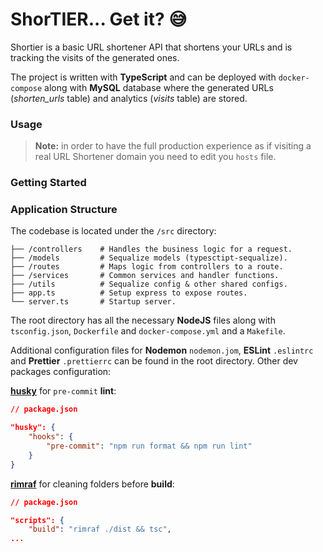 # ShorTIER... Get it? 😅

Shortier is a basic URL shortener API that shortens your URLs and is tracking the visits of the generated ones.

The project is written with **TypeScript** and can be deployed with `docker-compose` along with **MySQL** database 
where the generated URLs (_shorten_urls_ table) and analytics (_visits_ table) are stored.

### Usage

> **Note:** in order to have the full production experience as if visiting a real URL Shortener domain you need to edit you `hosts` file.

### Getting Started

### Application Structure

The codebase is located under the `/src` directory:

    ├── /controllers    # Handles the business logic for a request.
    ├── /models         # Sequalize models (typesctipt-sequalize).
    ├── /routes         # Maps logic from controllers to a route. 
    ├── /services       # Common services and handler functions.
    ├── /utils          # Sequalize config & other shared configs.
    ├── app.ts          # Setup express to expose routes. 
    └── server.ts       # Startup server.        

The root directory has all the necessary **NodeJS** files along with `tsconfig.json`, `Dockerfile` and `docker-compose.yml` 
and a `Makefile`.

Additional configuration files for **Nodemon** `nodemon.jom`, **ESLint** `.eslintrc` and **Prettier** `.prettierrc` 
can be found in the root directory. Other dev packages configuration: 

**[husky](https://www.npmjs.com/package/husky)** for `pre-commit` **lint**:
```json
// package.json

"husky": {
    "hooks": {
        "pre-commit": "npm run format && npm run lint"
    }
}
```
**[rimraf](https://www.npmjs.com/package/rimraf)** for cleaning folders before **build**:
```json
// package.json

"scripts": {
    "build": "rimraf ./dist && tsc",
...
```
